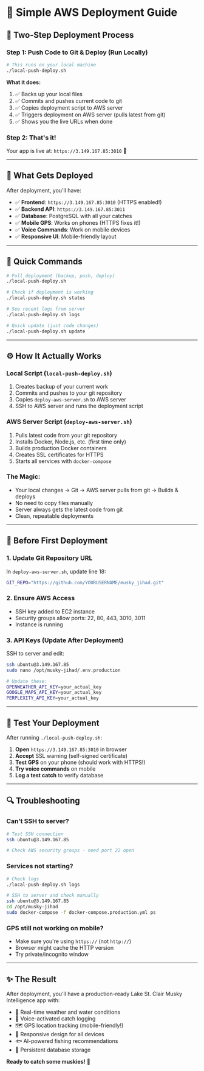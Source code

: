 # 🎣 Simple AWS Deployment Guide

## 🎯 **Two-Step Deployment Process**

### **Step 1: Push Code to Git & Deploy (Run Locally)**
```bash
# This runs on your local machine
./local-push-deploy.sh
```
**What it does:**
1. ✅ Backs up your local files  
2. ✅ Commits and pushes current code to git
3. ✅ Copies deployment script to AWS server
4. ✅ Triggers deployment on AWS server (pulls latest from git)
5. ✅ Shows you the live URLs when done

### **Step 2: That's it!** 
Your app is live at: `https://3.149.167.85:3010` 🚀

---

## 📱 **What Gets Deployed**

After deployment, you'll have:
- ✅ **Frontend**: `https://3.149.167.85:3010` (HTTPS enabled!)
- ✅ **Backend API**: `https://3.149.167.85:3011`  
- ✅ **Database**: PostgreSQL with all your catches
- ✅ **Mobile GPS**: Works on phones (HTTPS fixes it!)
- ✅ **Voice Commands**: Work on mobile devices
- ✅ **Responsive UI**: Mobile-friendly layout

---

## 🚀 **Quick Commands**

```bash
# Full deployment (backup, push, deploy)
./local-push-deploy.sh

# Check if deployment is working  
./local-push-deploy.sh status

# See recent logs from server
./local-push-deploy.sh logs

# Quick update (just code changes)
./local-push-deploy.sh update
```

---

## ⚙️ **How It Actually Works**

### **Local Script** (`local-push-deploy.sh`)
1. Creates backup of your current work
2. Commits and pushes to your git repository
3. Copies `deploy-aws-server.sh` to AWS server
4. SSH to AWS server and runs the deployment script

### **AWS Server Script** (`deploy-aws-server.sh`)  
1. Pulls latest code from your git repository
2. Installs Docker, Node.js, etc. (first time only)
3. Builds production Docker containers
4. Creates SSL certificates for HTTPS
5. Starts all services with `docker-compose`

### **The Magic**: 
- Your local changes → Git → AWS server pulls from git → Builds & deploys
- No need to copy files manually
- Server always gets the latest code from git
- Clean, repeatable deployments

---

## 🔧 **Before First Deployment**

### 1. **Update Git Repository URL**
In `deploy-aws-server.sh`, update line 18:
```bash
GIT_REPO="https://github.com/YOURUSERNAME/musky_jihad.git"
```

### 2. **Ensure AWS Access**
- SSH key added to EC2 instance
- Security groups allow ports: 22, 80, 443, 3010, 3011
- Instance is running

### 3. **API Keys** (Update After Deployment)
SSH to server and edit:
```bash
ssh ubuntu@3.149.167.85
sudo nano /opt/musky-jihad/.env.production

# Update these:
OPENWEATHER_API_KEY=your_actual_key
GOOGLE_MAPS_API_KEY=your_actual_key  
PERPLEXITY_API_KEY=your_actual_key
```

---

## 🎣 **Test Your Deployment**

After running `./local-push-deploy.sh`:

1. **Open** `https://3.149.167.85:3010` in browser
2. **Accept** SSL warning (self-signed certificate)
3. **Test GPS** on your phone (should work with HTTPS!)
4. **Try voice commands** on mobile
5. **Log a test catch** to verify database

---

## 🔍 **Troubleshooting**

### **Can't SSH to server?**
```bash
# Test SSH connection
ssh ubuntu@3.149.167.85

# Check AWS security groups - need port 22 open
```

### **Services not starting?**
```bash
# Check logs
./local-push-deploy.sh logs

# SSH to server and check manually
ssh ubuntu@3.149.167.85
cd /opt/musky-jihad
sudo docker-compose -f docker-compose.production.yml ps
```

### **GPS still not working on mobile?**
- Make sure you're using `https://` (not `http://`)
- Browser might cache the HTTP version
- Try private/incognito window

---

## ✨ **The Result**

After deployment, you'll have a production-ready Lake St. Clair Musky Intelligence app with:
- 🌊 Real-time weather and water conditions
- 🎣 Voice-activated catch logging  
- 🗺️ GPS location tracking (mobile-friendly!)
- 📱 Responsive design for all devices
- 🐟 AI-powered fishing recommendations
- 💾 Persistent database storage

**Ready to catch some muskies!** 🎣